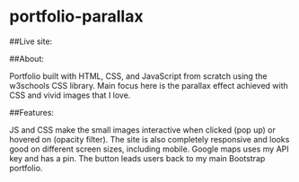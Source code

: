 # portfolio-parallax

##Live site:  



##About:

Portfolio built with HTML, CSS, and JavaScript from scratch using the w3schools CSS library.  Main focus here is the parallax effect achieved with CSS and vivid images that I love. 

##Features: 

JS and CSS make the small images interactive when clicked (pop up) or hovered on (opacity filter).  The site is also completely responsive and looks good on different screen sizes, including mobile.  Google maps uses my API key and has a pin.  The button leads users back to my main Bootstrap portfolio.
